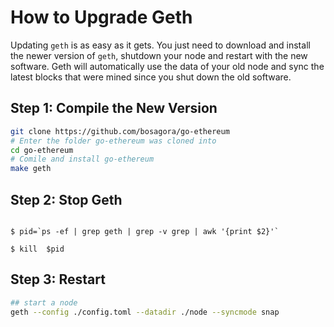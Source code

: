 # How to Upgrade Geth

Updating `geth` is as easy as it gets. You just need to download and install the newer version of `geth`, shutdown your node and restart with the new software. Geth will automatically use the data of your old node and sync the latest blocks that were mined since you shut down the old software.

## Step 1: Compile the New Version

```bash
git clone https://github.com/bosagora/go-ethereum
# Enter the folder go-ethereum was cloned into
cd go-ethereum
# Comile and install go-ethereum
make geth
```


## Step 2: Stop Geth

```

$ pid=`ps -ef | grep geth | grep -v grep | awk '{print $2}'`

$ kill  $pid

```


## Step 3: Restart



```bash
## start a node
geth --config ./config.toml --datadir ./node --syncmode snap
```
